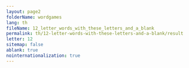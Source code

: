 ```yaml
---
layout: page2
folderName: wordgames
lang: th
fileName: 12_letter_words_with_these_letters_and_a_blank
permalink: th/12-letter-words-with-these-letters-and-a-blank/result
letter: 12
sitemap: false
ablank: true
nointernationalization: true
---
```

